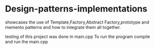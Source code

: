# Design-patterns-implementations
showcases the use of Template,Factory,Abstract Factory,prototype and memento patterns and how to integrate them all together.

testing of this project was done in main.cpp
To run the program compile and run the main.cpp
